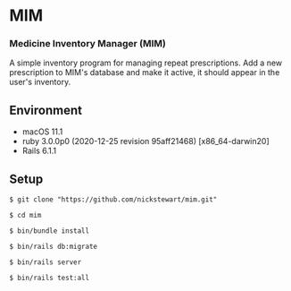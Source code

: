 # MIM

### Medicine Inventory Manager (MIM)

A simple inventory program for managing repeat prescriptions. Add a new prescription to MIM's database and make it active, it should appear in the user's inventory.

## Environment 

* macOS 11.1
* ruby 3.0.0p0 (2020-12-25 revision 95aff21468) [x86_64-darwin20]
* Rails 6.1.1

## Setup

`$ git clone "https://github.com/nickstewart/mim.git"`

`$ cd mim`

`$ bin/bundle install`

`$ bin/rails db:migrate`

`$ bin/rails server`

`$ bin/rails test:all`


